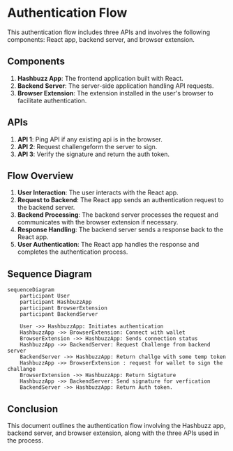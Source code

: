 # Authentication Flow

This authentication flow includes three APIs and involves the following components: React app, backend server, and browser extension.

## Components

1. **Hashbuzz App**: The frontend application built with React.
2. **Backend Server**: The server-side application handling API requests.
3. **Browser Extension**: The extension installed in the user's browser to facilitate authentication.

## APIs

1. **API 1**: Ping API if any existing api is in the browser.
2. **API 2**: Request challengeform the server to sign.
3. **API 3**: Verify the signature and return the auth token.

## Flow Overview

1. **User Interaction**: The user interacts with the React app.
2. **Request to Backend**: The React app sends an authentication request to the backend server.
3. **Backend Processing**: The backend server processes the request and communicates with the browser extension if necessary.
4. **Response Handling**: The backend server sends a response back to the React app.
5. **User Authentication**: The React app handles the response and completes the authentication process.

## Sequence Diagram

```mermaid
sequenceDiagram
    participant User
    participant HashbuzzApp
    participant BrowserExtension
    participant BackendServer

    User ->> HashbuzzApp: Initiates authentication
    HashbuzzApp ->> BrowserExtension: Connect with wallet
    BrowserExtension ->> HashbuzzApp: Sends connection status
    HashbuzzApp ->> BackendServer: Request Challenge from backend server
    BackendServer ->> HashbuzzApp: Return challge with some temp token
    HashbuzzApp ->> BrowserExtension : request for wallet to sign the challange
    BrowserExtension ->> HashbuzzApp: Return Sigtature 
    HashbuzzApp ->> BackendServer: Send signature for verfication 
    BackendServer ->> HashbuzzApp: Return Auth token.
```

## Conclusion

This document outlines the authentication flow involving the Hashbuzz app, backend server, and browser extension, along with the three APIs used in the process.